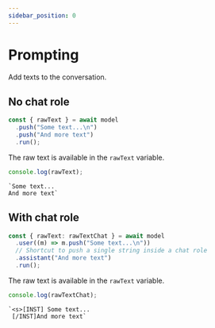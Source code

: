 ```yaml
---
sidebar_position: 0
---
```


# Prompting

Add texts to the conversation.

## No chat role

```ts
const { rawText } = await model
  .push("Some text...\n")
  .push("And more text")
  .run();
```

The raw text is available in the `rawText` variable.

```ts
console.log(rawText);
```

```
`Some text...
And more text`
```

## With chat role

```ts
const { rawText: rawTextChat } = await model
  .user((m) => m.push("Some text...\n"))
  // Shortcut to push a single string inside a chat role
  .assistant("And more text")
  .run();
```

The raw text is available in the `rawText` variable.

```ts
console.log(rawTextChat);
```

```
`<s>[INST] Some text...
 [/INST]And more text`
```
